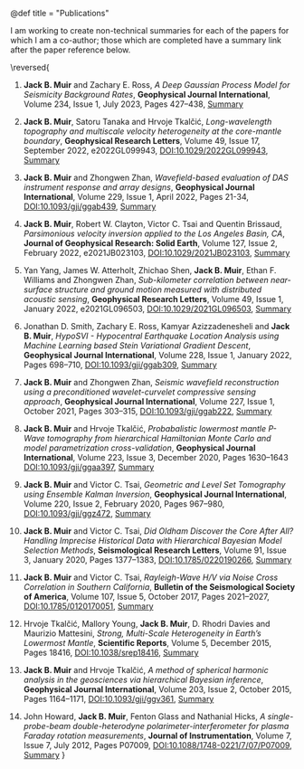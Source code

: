 @def title = "Publications"

I am working to create non-technical summaries for each of the papers for which I am a co-author; those which are completed have a summary link after the paper reference below.

\reversed{

1) **Jack B. Muir** and Zachary E. Ross, *A Deep Gaussian Process Model for Seismicity Background Rates*, **Geophysical Journal International**, Volume 234, Issue 1, July 2023, Pages 427–438, [Summary](/publications/summaries#a_deep_gaussian_process_model_for_seismicity_background_rates)

2) **Jack B. Muir**, Satoru Tanaka and Hrvoje Tkalčić, *Long-wavelength topography and multiscale velocity heterogeneity at the core-mantle boundary*, **Geophysical Research Letters**, Volume 49, Issue 17, September 2022, e2022GL099943, [DOI:10.1029/2022GL099943](https://doi.org/10.1029/2022GL099943), [Summary](/publications/summaries#long-wavelength_topography_and_multiscale_velocity_heterogeneity_at_the_core-mantle_boundary)
   
3) **Jack B. Muir** and Zhongwen Zhan, *Wavefield-based evaluation of DAS instrument response and array designs*, **Geophysical Journal International**, Volume 229, Issue 1, April 2022, Pages 21-34, [DOI:10.1093/gji/ggab439](https://doi.org/10.1093/gji/ggab439), [Summary](/publications/summaries#wavefield-based_evaluation_of_das_instrument_response_and_array_designs)

4) **Jack B. Muir**, Robert W. Clayton, Victor C. Tsai and Quentin Brissaud, *Parsimonious velocity inversion applied to the Los Angeles Basin, CA*, **Journal of Geophysical Research: Solid Earth**, Volume 127, Issue 2, February 2022, e2021JB023103, [DOI:10.1029/2021JB023103](https://doi.org/10.1029/2021JB023103), [Summary](/publications/summaries#parsimonious_velocity_inversion_applied_to_the_los_angeles_basin_ca)

5) Yan Yang, James W. Atterholt, Zhichao Shen, **Jack B. Muir**, Ethan F. Williams and Zhongwen Zhan, *Sub-kilometer correlation between near-surface structure and ground motion measured with distributed acoustic sensing*, **Geophysical Research Letters**, Volume 49, Issue 1, January 2022, e2021GL096503, [DOI:10.1029/2021GL096503](https://doi.org/10.1029/2021GL096503), [Summary](/publications/summaries#sub-kilometer_correlation_between_near-surface_structure_and_ground_motion_measured_with_distributed_acoustic_sensing)
   
6) Jonathan D. Smith, Zachary E. Ross, Kamyar Azizzadenesheli and **Jack B. Muir**, *HypoSVI - Hypocentral Earthquake Location Analysis using Machine Learning based Stein Variational Gradient Descent*, **Geophysical Journal International**, Volume 228, Issue 1, January 2022, Pages 698–710, [DOI:10.1093/gji/ggab309](https://doi.org/10.1093/gji/ggab309), [Summary](/publications/summaries#hyposvi_-_hypocentral_earthquake_location_analysis_using_machine_learning_based_stein_variational_gradient_descent)

7) **Jack B. Muir** and Zhongwen Zhan, *Seismic wavefield reconstruction using a preconditioned wavelet-curvelet compressive sensing approach*, **Geophysical Journal International**, Volume 227, Issue 1, October 2021, Pages 303–315, [DOI:10.1093/gji/ggab222](https://doi.org/10.1093/gji/ggab222), [Summary](/publications/summaries#seismic_wavefield_reconstruction_using_a_preconditioned_wavelet-curvelet_compressive_sensing_approach)
   
8) **Jack B. Muir** and Hrvoje Tkalčić, *Probabalistic lowermost mantle P-Wave tomography from hierarchical Hamiltonian Monte Carlo and model parametrization cross-validation*, **Geophysical Journal International**, Volume 223, Issue 3, December 2020, Pages 1630–1643 [DOI:10.1093/gji/ggaa397](https://doi.org/10.1093/gji/ggaa397), [Summary](/publications/summaries#probabalistic_lowermost_mantle_p-wave_tomography_from_hierarchical_hamiltonian_monte_carlo_and_model_parametrization_cross-validation)

9)  **Jack B. Muir** and Victor C. Tsai, *Geometric and Level Set Tomography using Ensemble Kalman Inversion*, **Geophysical Journal International**, Volume 220, Issue 2, February 2020, Pages 967–980, [DOI:10.1093/gji/ggz472](https://doi.org/10.1093/gji/ggz472), [Summary](/publications/summaries#geometric_and_level_set_tomography_using_ensemble_kalman_inversion)

10) **Jack B. Muir** and Victor C. Tsai, *Did Oldham Discover the Core After All? Handling Imprecise Historical Data with Hierarchical Bayesian Model Selection Methods*, **Seismological Research Letters**, Volume 91, Issue 3, January 2020, Pages 1377–1383, [DOI:10.1785/0220190266](https://doi.org/10.1785/0220190266), [Summary](/publications/summaries#did_oldham_discover_the_core_after_all_handling_imprecise_historical_data_with_hierarchical_bayesian_model_selection_methods)

11) **Jack B. Muir** and Victor C. Tsai, *Rayleigh-Wave H/V via Noise Cross Correlation in Southern California*, **Bulletin of the Seismological Society of America**, Volume 107, Issue 5, October 2017, Pages 2021–2027, [DOI:10.1785/0120170051](https://doi.org/10.1785/0120170051), [Summary](/publications/summaries#rayleigh-wave_hv_via_noise_cross_correlation_in_southern_california)

12) Hrvoje Tkalčić, Mallory Young, **Jack B. Muir**, D. Rhodri Davies and Maurizio Mattesini, *Strong, Multi-Scale Heterogeneity in Earth’s Lowermost Mantle*, **Scientific Reports**, Volume 5, December 2015, Pages 18416, [DOI:10.1038/srep18416](https://doi.org/10.1038/srep18416), [Summary](/publications/summaries#strong_multi-scale_heterogeneity_in_earths_lowermost_mantle)

13) **Jack B. Muir** and Hrvoje Tkalčić, *A method of spherical harmonic analysis in the geosciences via hierarchical Bayesian inference*, **Geophysical Journal International**, Volume 203, Issue 2, October 2015, Pages 1164–1171, [DOI:10.1093/gji/ggv361](https://doi.org/10.1093/gji/ggv361), [Summary](/publications/summaries#a_method_of_spherical_harmonic_analysis_in_the_geosciences_via_hierarchical_bayesian_inference)

14) John Howard, **Jack B. Muir**, Fenton Glass and Nathanial Hicks, *A single-probe-beam double-heterodyne polarimeter-interferometer for plasma Faraday rotation measurements*, **Journal of Instrumentation**, Volume 7, Issue 7, July 2012, Pages P07009, [DOI:10.1088/1748-0221/7/07/P07009](https://doi.org/10.1088/1748-0221/7/07/P07009), [Summary](/publications/summaries#a_single-probe-beam_double-heterodyne_polarimeter-interferometer_for_plasma_faraday_rotation_measurements)
}
